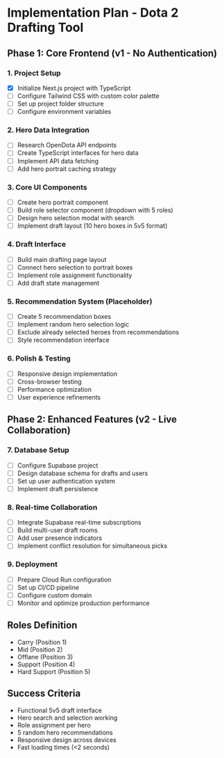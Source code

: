 # Implementation Plan - Dota 2 Drafting Tool

## Phase 1: Core Frontend (v1 - No Authentication)

### 1. Project Setup
- [x] Initialize Next.js project with TypeScript
- [ ] Configure Tailwind CSS with custom color palette
- [ ] Set up project folder structure
- [ ] Configure environment variables

### 2. Hero Data Integration
- [ ] Research OpenDota API endpoints
- [ ] Create TypeScript interfaces for hero data
- [ ] Implement API data fetching
- [ ] Add hero portrait caching strategy

### 3. Core UI Components
- [ ] Create hero portrait component
- [ ] Build role selector component (dropdown with 5 roles)
- [ ] Design hero selection modal with search
- [ ] Implement draft layout (10 hero boxes in 5v5 format)

### 4. Draft Interface
- [ ] Build main drafting page layout
- [ ] Connect hero selection to portrait boxes
- [ ] Implement role assignment functionality
- [ ] Add draft state management

### 5. Recommendation System (Placeholder)
- [ ] Create 5 recommendation boxes
- [ ] Implement random hero selection logic
- [ ] Exclude already selected heroes from recommendations
- [ ] Style recommendation interface

### 6. Polish & Testing
- [ ] Responsive design implementation
- [ ] Cross-browser testing
- [ ] Performance optimization
- [ ] User experience refinements

## Phase 2: Enhanced Features (v2 - Live Collaboration)

### 7. Database Setup
- [ ] Configure Supabase project
- [ ] Design database schema for drafts and users
- [ ] Set up user authentication system
- [ ] Implement draft persistence

### 8. Real-time Collaboration
- [ ] Integrate Supabase real-time subscriptions
- [ ] Build multi-user draft rooms
- [ ] Add user presence indicators
- [ ] Implement conflict resolution for simultaneous picks

### 9. Deployment
- [ ] Prepare Cloud Run configuration
- [ ] Set up CI/CD pipeline
- [ ] Configure custom domain
- [ ] Monitor and optimize production performance

## Roles Definition
- Carry (Position 1)
- Mid (Position 2) 
- Offlane (Position 3)
- Support (Position 4)
- Hard Support (Position 5)

## Success Criteria
- Functional 5v5 draft interface
- Hero search and selection working
- Role assignment per hero
- 5 random hero recommendations
- Responsive design across devices
- Fast loading times (<2 seconds)